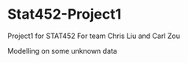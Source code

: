 # Stat452-Project1
Project1 for STAT452 For team Chris Liu and Carl Zou

Modelling on some unknown data
